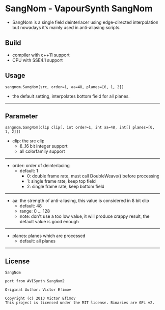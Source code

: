 # SangNom - VapourSynth SangNom #

*   SangNom is a single field deinterlacer using edge-directed interpolation but nowadays it's mainly used in anti-aliasing scripts.

## Build ##

*   compiler with c++11 support
*   CPU with SSE4.1 support

## Usage ##

    sangnom.SangNom(src, order=1, aa=48, planes=[0, 1, 2])

*   the default setting, interpolates bottom field for all planes.
***


## Parameter ##

    sangnom.SangNom(clip clip[, int order=1, int aa=48, int[] planes=[0, 1, 2]])

*   clip: the src clip
    *   8..16 bit integer support
    *   all colorfamily support

***
*   order: order of deinterlacing
    *   default: 1
        *   0:  double frame rate, must call DoubleWeave() before processing
        *   1:  single frame rate, keep top field
        *   2:  single frame rate, keep bottom field

***
*   aa: the strength of anti-aliasing, this value is considered in 8 bit clip
    *   default: 48
    *   range: 0 ... 128
    *   note: don't use a too low value, it will produce crappy result, the default value is good enough

***
*   planes: planes which are processed
    *   default: all planes

***

## License ##

    SangNom

    port from AVISynth SangNom2

    Original Author: Victor Efimov

    Copyright (c) 2013 Victor Efimov
    This project is licensed under the MIT license. Binaries are GPL v2.
